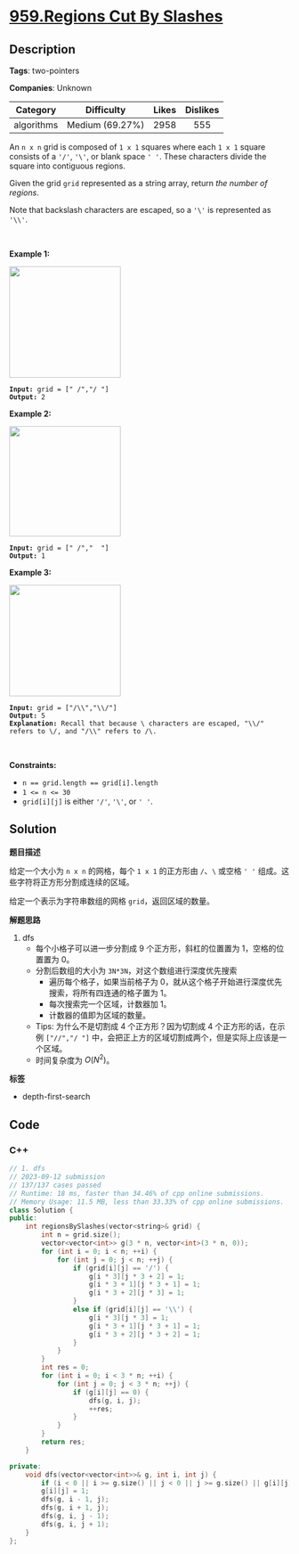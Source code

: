 # [959.Regions Cut By Slashes](https://leetcode.com/problems/regions-cut-by-slashes/description/)

## Description

**Tags**: two-pointers

**Companies**: Unknown

|  Category  |   Difficulty    | Likes | Dislikes |
| :--------: | :-------------: | :---: | :------: |
| algorithms | Medium (69.27%) | 2958  |   555    |

<p>An <code>n x n</code> grid is composed of <code>1 x 1</code> squares where each <code>1 x 1</code> square consists of a <code>&#39;/&#39;</code>, <code>&#39;\&#39;</code>, or blank space <code>&#39; &#39;</code>. These characters divide the square into contiguous regions.</p>
<p>Given the grid <code>grid</code> represented as a string array, return <em>the number of regions</em>.</p>
<p>Note that backslash characters are escaped, so a <code>&#39;\&#39;</code> is represented as <code>&#39;\\&#39;</code>.</p>
<p>&nbsp;</p>
<p><strong class="example">Example 1:</strong></p>
<img alt="" src="https://assets.leetcode.com/uploads/2018/12/15/1.png" style="width: 200px; height: 200px;" />
<pre><code><strong>Input:</strong> grid = [&quot; /&quot;,&quot;/ &quot;]
<strong>Output:</strong> 2</code></pre>
<p><strong class="example">Example 2:</strong></p>
<img alt="" src="https://assets.leetcode.com/uploads/2018/12/15/2.png" style="width: 200px; height: 198px;" />
<pre><code><strong>Input:</strong> grid = [&quot; /&quot;,&quot;  &quot;]
<strong>Output:</strong> 1</code></pre>
<p><strong class="example">Example 3:</strong></p>
<img alt="" src="https://assets.leetcode.com/uploads/2018/12/15/4.png" style="width: 200px; height: 200px;" />
<pre><code><strong>Input:</strong> grid = [&quot;/\\&quot;,&quot;\\/&quot;]
<strong>Output:</strong> 5
<strong>Explanation: </strong>Recall that because \ characters are escaped, &quot;\\/&quot; refers to \/, and &quot;/\\&quot; refers to /\.</code></pre>
<p>&nbsp;</p>
<p><strong>Constraints:</strong></p>
<ul>
  <li><code>n == grid.length == grid[i].length</code></li>
  <li><code>1 &lt;= n &lt;= 30</code></li>
  <li><code>grid[i][j]</code> is either <code>&#39;/&#39;</code>, <code>&#39;\&#39;</code>, or <code>&#39; &#39;</code>.</li>
</ul>

## Solution

**题目描述**

给定一个大小为 `n x n` 的网格，每个 `1 x 1` 的正方形由 `/`、`\` 或空格 `' '` 组成。这些字符将正方形分割成连续的区域。

给定一个表示为字符串数组的网格 `grid`，返回区域的数量。

**解题思路**

1. dfs
   - 每个小格子可以进一步分割成 9 个正方形，斜杠的位置置为 1，空格的位置置为 0。
   - 分割后数组的大小为 `3N*3N`，对这个数组进行深度优先搜索
     - 遍历每个格子，如果当前格子为 0，就从这个格子开始进行深度优先搜索，将所有四连通的格子置为 1。
     - 每次搜索完一个区域，计数器加 1。
     - 计数器的值即为区域的数量。
   - Tips: 为什么不是切割成 4 个正方形？因为切割成 4 个正方形的话，在示例 `["//","/ "]` 中，会把正上方的区域切割成两个，但是实际上应该是一个区域。
   - 时间复杂度为 $O(N^2)$。

**标签**

- depth-first-search

<!-- code start -->
## Code

### C++

```cpp
// 1. dfs
// 2023-09-12 submission
// 137/137 cases passed
// Runtime: 18 ms, faster than 34.46% of cpp online submissions.
// Memory Usage: 11.5 MB, less than 33.33% of cpp online submissions.
class Solution {
public:
    int regionsBySlashes(vector<string>& grid) {
        int n = grid.size();
        vector<vector<int>> g(3 * n, vector<int>(3 * n, 0));
        for (int i = 0; i < n; ++i) {
            for (int j = 0; j < n; ++j) {
                if (grid[i][j] == '/') {
                    g[i * 3][j * 3 + 2] = 1;
                    g[i * 3 + 1][j * 3 + 1] = 1;
                    g[i * 3 + 2][j * 3] = 1;
                }
                else if (grid[i][j] == '\\') {
                    g[i * 3][j * 3] = 1;
                    g[i * 3 + 1][j * 3 + 1] = 1;
                    g[i * 3 + 2][j * 3 + 2] = 1;
                }
            }
        }
        int res = 0;
        for (int i = 0; i < 3 * n; ++i) {
            for (int j = 0; j < 3 * n; ++j) {
                if (g[i][j] == 0) {
                    dfs(g, i, j);
                    ++res;
                }
            }
        }
        return res;
    }

private:
    void dfs(vector<vector<int>>& g, int i, int j) {
        if (i < 0 || i >= g.size() || j < 0 || j >= g.size() || g[i][j] == 1) return;
        g[i][j] = 1;
        dfs(g, i - 1, j);
        dfs(g, i + 1, j);
        dfs(g, i, j - 1);
        dfs(g, i, j + 1);
    }
};
```

<!-- code end -->
